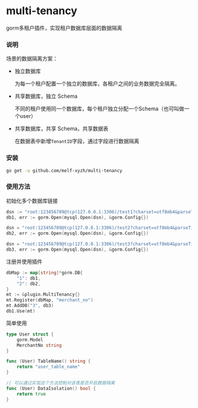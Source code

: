 # multi-tenancy
gorm多租户插件，实现租户数据库层面的数据隔离

### 说明

场景的数据隔离方案：

- 独立数据库

  为每一个租户配置一个独立的数据库，各租户之间的业务数据完全隔离。

- 共享数据库，独立 Schema

  不同的租户使用同一个数据库，每个租户独立分配一个Schema（也可叫做一个user）

- 共享数据库，共享 Schema，共享数据表

  在数据表中新增`TenantID`字段，通过字段进行数据隔离

### 安装

```bash
go get -u github.com/melf-xyzh/multi-tenancy
```

### 使用方法

初始化多个数据库链接

```go
dsn := "root:123456789@tcp(127.0.0.1:3306)/test1?charset=utf8mb4&parseTime=True&loc=Local"
db1, err := gorm.Open(mysql.Open(dsn), &gorm.Config{})

dsn = "root:123456789@tcp(127.0.0.1:3306)/test2?charset=utf8mb4&parseTime=True&loc=Local"
db2, err := gorm.Open(mysql.Open(dsn), &gorm.Config{})

dsn = "root:123456789@tcp(127.0.0.1:3306)/test3?charset=utf8mb4&parseTime=True&loc=Local"
db3, err := gorm.Open(mysql.Open(dsn), &gorm.Config{})
```

注册并使用插件

```go
dbMap := map[string]*gorm.DB{
    "1": db1,
    "2": db2,
}
mt := &plugin.MultiTenancy{}
mt.Register(dbMap, "merchant_no")
mt.AddDB("3", db3)
db1.Use(mt)
```

简单使用

```go
type User struct {
	gorm.Model
	MerchantNo string
}

func (User) TableName() string {
	return "user_table_name"
}

// 可以通过实现这个方法控制对该表是否开启数据隔离
func (User) DataIsolation() bool {
	return true
}
```





